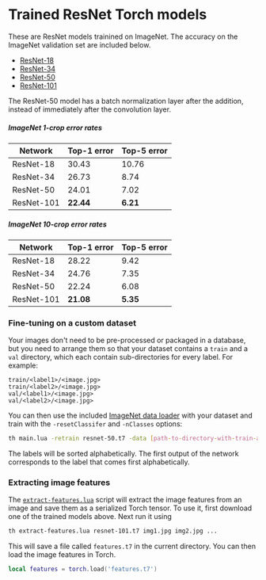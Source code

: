 Trained ResNet Torch models
============================

These are ResNet models trainined on ImageNet. The accuracy on the ImageNet validation set are included below.

- [ResNet-18](http://torch7.s3-website-us-east-1.amazonaws.com/data/resnet-18.t7)
- [ResNet-34](http://torch7.s3-website-us-east-1.amazonaws.com/data/resnet-34.t7)
- [ResNet-50](http://torch7.s3-website-us-east-1.amazonaws.com/data/resnet-50.t7)
- [ResNet-101](http://torch7.s3-website-us-east-1.amazonaws.com/data/resnet-101.t7)

The ResNet-50 model has a batch normalization layer after the addition, instead of immediately after the convolution layer. 

##### ImageNet 1-crop error rates

| Network       | Top-1 error | Top-5 error |
| ------------- | ----------- | ----------- |
| ResNet-18     | 30.43       | 10.76       |
| ResNet-34     | 26.73       | 8.74        |
| ResNet-50     | 24.01       | 7.02        |
| ResNet-101    | **22.44**   | **6.21**    |

##### ImageNet 10-crop error rates

| Network       | Top-1 error | Top-5 error |
| ------------- | ----------- | ----------- |
| ResNet-18     | 28.22       | 9.42        |
| ResNet-34     | 24.76       | 7.35        |
| ResNet-50     | 22.24       | 6.08        |
| ResNet-101    | **21.08**   | **5.35**    |


### Fine-tuning on a custom dataset

Your images don't need to be pre-processed or packaged in a database, but you need to arrange them so that your dataset contains a `train` and a `val` directory, which each contain sub-directories for every label. For example: 

```
train/<label1>/<image.jpg>
train/<label2>/<image.jpg>
val/<label1>/<image.jpg>
val/<label2>/<image.jpg>
```

You can then use the included [ImageNet data loader](datasets/imagenet.lua) with your dataset and train with the `-resetClassifer` and `-nClasses` options:

```bash
th main.lua -retrain resnet-50.t7 -data [path-to-directory-with-train-and-val] -resetClassifier -nClasses 80
```

The labels will be sorted alphabetically. The first output of the network corresponds to the label that comes first alphabetically.

### Extracting image features

The [`extract-features.lua`](extract-features.lua) script will extract the image features from an image and save them as a serialized Torch tensor. To use it, first download one of the trained models above. Next run it using 

```bash
th extract-features.lua resnet-101.t7 img1.jpg img2.jpg ...
```

This will save a file called `features.t7` in the current directory. You can then load the image features in Torch.

```lua
local features = torch.load('features.t7')
```
